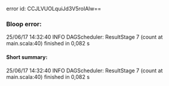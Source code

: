 error id: CCJLVUOLquiJd3V5roIAlw==
### Bloop error:

25/06/17 14:32:40 INFO DAGScheduler: ResultStage 7 (count at main.scala:40) finished in 0,082 s
#### Short summary: 

25/06/17 14:32:40 INFO DAGScheduler: ResultStage 7 (count at main.scala:40) finished in 0,082 s